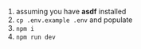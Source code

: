 1. assuming you have **asdf** installed
2. `cp .env.example .env` and populate
3. `npm i`
4. `npm run dev`
